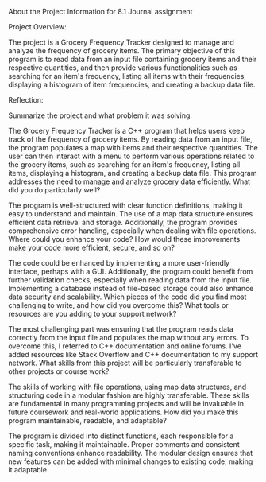 About the Project Information for 8.1 Journal assignment



Project Overview:

The project is a Grocery Frequency Tracker designed to manage and analyze the frequency of grocery items. The primary objective of this program is to read data from an input file containing grocery items and their respective quantities, and then provide various functionalities such as searching for an item's frequency, listing all items with their frequencies, displaying a histogram of item frequencies, and creating a backup data file.


Reflection:

Summarize the project and what problem it was solving.

The Grocery Frequency Tracker is a C++ program that helps users keep track of the frequency of grocery items. By reading data from an input file, the program populates a map with items and their respective quantities. The user can then interact with a menu to perform various operations related to the grocery items, such as searching for an item's frequency, listing all items, displaying a histogram, and creating a backup data file. This program addresses the need to manage and analyze grocery data efficiently.
What did you do particularly well?

The program is well-structured with clear function definitions, making it easy to understand and maintain. The use of a map data structure ensures efficient data retrieval and storage. Additionally, the program provides comprehensive error handling, especially when dealing with file operations.
Where could you enhance your code? How would these improvements make your code more efficient, secure, and so on?

The code could be enhanced by implementing a more user-friendly interface, perhaps with a GUI. Additionally, the program could benefit from further validation checks, especially when reading data from the input file. Implementing a database instead of file-based storage could also enhance data security and scalability.
Which pieces of the code did you find most challenging to write, and how did you overcome this? What tools or resources are you adding to your support network?

The most challenging part was ensuring that the program reads data correctly from the input file and populates the map without any errors. To overcome this, I referred to C++ documentation and online forums. I've added resources like Stack Overflow and C++ documentation to my support network.
What skills from this project will be particularly transferable to other projects or course work?

The skills of working with file operations, using map data structures, and structuring code in a modular fashion are highly transferable. These skills are fundamental in many programming projects and will be invaluable in future coursework and real-world applications.
How did you make this program maintainable, readable, and adaptable?

The program is divided into distinct functions, each responsible for a specific task, making it maintainable. Proper comments and consistent naming conventions enhance readability. The modular design ensures that new features can be added with minimal changes to existing code, making it adaptable.






